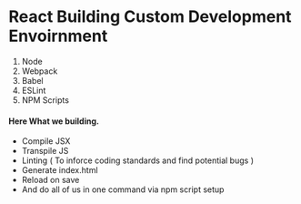 # React Building Custom Development Envoirnment

1. Node
2. Webpack
3. Babel
4. ESLint
5. NPM Scripts

#### Here What we building.

- Compile JSX
- Transpile JS
- Linting ( To inforce coding standards and find potential bugs )
- Generate index.html
- Reload on save
- And do all of us in one command via npm script setup